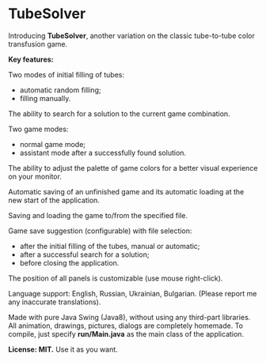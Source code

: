 # TubeSolver
Introducing **TubeSolver**, another variation on the classic tube-to-tube color transfusion game.

**Key features:**

Two modes of initial filling of tubes:
- automatic random filling;
- filling manually.

The ability to search for a solution to the current game combination.

Two game modes:
- normal game mode;
- assistant mode after a successfully found solution.

The ability to adjust the palette of game colors for a better visual experience on your monitor.

Automatic saving of an unfinished game and its automatic loading at the new start of the application.

Saving and loading the game to/from the specified file.

Game save suggestion (configurable) with file selection:
- after the initial filling of the tubes, manual or automatic;
- after a successful search for a solution;
- before closing the application.

The position of all panels is customizable (use mouse right-click).

Language support: English, Russian, Ukrainian, Bulgarian. (Please report me any inaccurate translations).

Made with pure Java Swing (Java8), without using any third-part libraries. All animation, drawings, pictures, dialogs are completely homemade. To compile, just specify **run/Main.java** as the main class of the application.

**License: MIT.** Use it as you want. 
